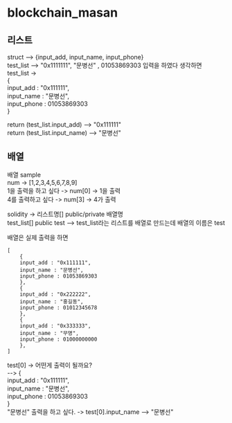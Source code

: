 # blockchain_masan

## 리스트 

struct --> {input_add, input_name, input_phone}  
test_list --> "0x1111111", "문병선" , 01053869303 입력을 하였다 생각하면  
test_list ->  
{  
    input_add : "0x111111",  
    input_name : "문병선",  
    input_phone : 01053869303  
}  

return (test_list.input_add)  --> "0x111111"  
return (test_list.input_name)  --> "문병선"  

## 배열


배열 sample  
num -> [1,2,3,4,5,6,7,8,9]  
1을 출력을 하고 싶다 -> num[0] -> 1을 출력  
4를 출력하고 싶다 -> num[3] -> 4가 출력  

solidity -> 리스트명[] public/private 배열명  
test_list[] public test  --> test_list라는 리스트를 배열로 만드는데 배열의 이름은 test  

배열은 실제 출력을 하면   
```
[  
    {  
    input_add : "0x111111",  
    input_name : "문병선",  
    input_phone : 01053869303  
    },  
    {  
    input_add : "0x222222",  
    input_name : "홍길동",  
    input_phone : 01012345678  
    },  
    {  
    input_add : "0x333333",  
    input_name : "무명",  
    input_phone : 01000000000  
    },  
]  
```

test[0] -> 어떤게 출력이 될까요?   
--> {  
    input_add : "0x111111",  
    input_name : "문병선",  
    input_phone : 01053869303  
    }  
"문병선" 출력을 하고 싶다. ->  test[0].input_name --> "문병선"
